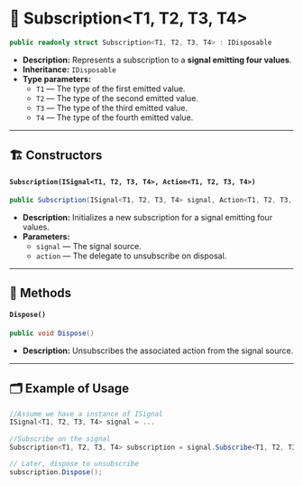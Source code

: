 # 🧩 Subscription&lt;T1, T2, T3, T4&gt;

```csharp
public readonly struct Subscription<T1, T2, T3, T4> : IDisposable
```

- **Description:** Represents a subscription to a <b>signal emitting four values</b>.
- **Inheritance:** `IDisposable`
- **Type parameters:**
    - `T1` — The type of the first emitted value.
    - `T2` — The type of the second emitted value.
    - `T3` — The type of the third emitted value.
    - `T4` — The type of the fourth emitted value.

---

## 🏗️ Constructors

#### `Subscription(ISignal<T1, T2, T3, T4>, Action<T1, T2, T3, T4>)`

```csharp
public Subscription(ISignal<T1, T2, T3, T4> signal, Action<T1, T2, T3, T4> action)
```

- **Description:** Initializes a new subscription for a signal emitting four values.
- **Parameters:**
    - `signal` — The signal source.
    - `action` — The delegate to unsubscribe on disposal.

---

## 🏹 Methods

#### `Dispose()`

```csharp
public void Dispose()
```

- **Description:** Unsubscribes the associated action from the signal source.

---

## 🗂 Example of Usage

```csharp
//Assume we have a instance of ISignal
ISignal<T1, T2, T3, T4> signal = ...
    
//Subscribe on the signal
Subscription<T1, T2, T3, T4> subscription = signal.Subscribe<T1, T2, T3, T4>(lambda);

// Later, dispose to unsubscribe
subscription.Dispose();
```